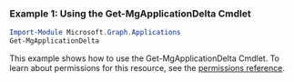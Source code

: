 ### Example 1: Using the Get-MgApplicationDelta Cmdlet
```powershell
Import-Module Microsoft.Graph.Applications
Get-MgApplicationDelta
```
This example shows how to use the Get-MgApplicationDelta Cmdlet.
To learn about permissions for this resource, see the [permissions reference](/graph/permissions-reference).
